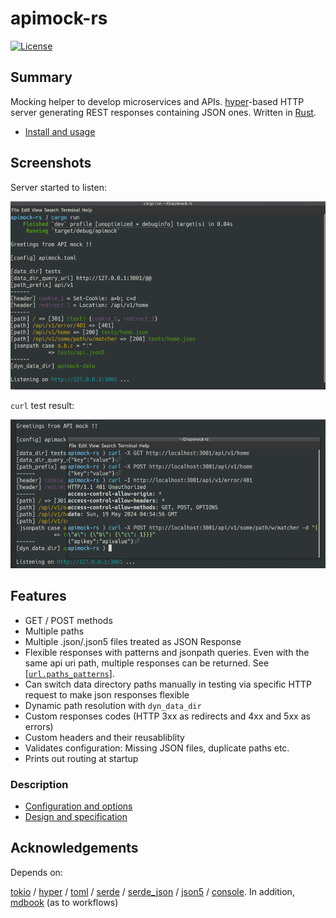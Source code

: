 # apimock-rs

[![License](https://img.shields.io/github/license/nabbisen/apimock-rs)](https://github.com/nabbisen/apimock-rs/blob/main/LICENSE)

## Summary

Mocking helper to develop microservices and APIs. [hyper](https://hyper.rs/)-based HTTP server generating REST responses containing JSON ones. Written in [Rust](https://www.rust-lang.org/).

- [Install and usage](docs/INSTALL.md)

## Screenshots

Server started to listen:

![server starts](.docs-assets/demo-01.png)

`curl` test result:

![server responds](.docs-assets/demo-02.png)

## Features

- GET / POST methods
- Multiple paths
- Multiple .json/.json5 files treated as JSON Response
- Flexible responses with patterns and jsonpath queries. Even with the same api uri path, multiple responses can be returned. See [\[`url.paths_patterns`\]](docs/CONFIGURE.md#urlpaths_patterns).
- Can switch data directory paths manually in testing via specific HTTP request to make json responses flexible
- Dynamic path resolution with `dyn_data_dir`
- Custom responses codes (HTTP 3xx as redirects and 4xx and 5xx as errors)
- Custom headers and their reusabliblity
- Validates configuration: Missing JSON files, duplicate paths etc.
- Prints out routing at startup

### Description

- [Configuration and options](docs/CONFIGURE.md)
- [Design and specification](docs/SPECS.md)

## Acknowledgements

Depends on:

[tokio](https://github.com/tokio-rs/tokio) / [hyper](https://hyper.rs/) / [toml](https://github.com/toml-rs/toml) / [serde](https://serde.rs/) / [serde_json](https://github.com/serde-rs/json) / [json5](https://github.com/callum-oakley/json5-rs) / [console](https://github.com/console-rs/console). In addition, [mdbook](https://github.com/rust-lang/mdBook) (as to workflows)
